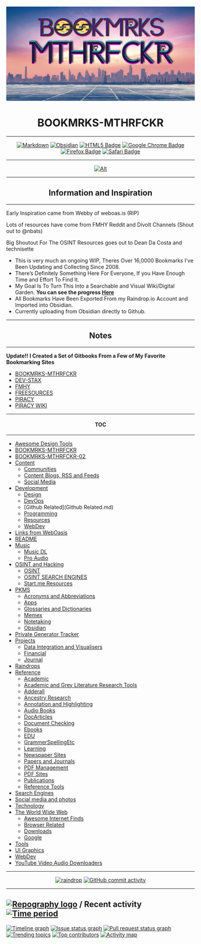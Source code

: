 ![](Pasted%20image%2020221028120944.png)

<h1 align="center">BOOKMRKS-MTHRFCKR</h1>

---

<div align="center">

<a href="">![Markdown](https://img.shields.io/badge/markdown-%23000000.svg?style=for-the-badge&logo=markdown&logoColor=white)</a> <a href="">![Obsidian](https://img.shields.io/badge/Obsidian-%23483699.svg?style=for-the-badge&logo=obsidian&logoColor=white)</a> <a href="">![HTML5 Badge](https://img.shields.io/badge/HTML5-E34F26?logo=html5&logoColor=fff&style=for-the-badge)</a> <a href="">![Google Chrome Badge](https://img.shields.io/badge/Google%20Chrome-4285F4?logo=googlechrome&logoColor=fff&style=for-the-badge)</a> <a href="">![Firefox Badge](https://img.shields.io/badge/Firefox-FF7139?logo=firefox&logoColor=fff&style=for-the-badge)</a> <a href="">![Safari Badge](https://img.shields.io/badge/Safari-000?logo=safari&logoColor=fff&style=for-the-badge)</a>

</div>

---

<div align="center">

<a href="">![Alt](https://repobeats.axiom.co/api/embed/058f67c6e07c9c5a0916dbd17ad34b4909ae5f7a.svg "Repobeats analytics image")</a>

</div>

---

<h2 align="center">Information and Inspiration</h2>

---

Early Inspiration came from Webby of weboas.is (RIP)

Lots of resources have come from FMHY Reddit and Divolt Channels (Shout out to @nbats)

Big Shoutout For The OSINT Resources goes out to Dean Da Costa and technisette

- This is very much an ongoing WIP, Theres Over 16,0000 Bookmarks I’ve Been Updating and Collecting Since 2008.
- There’s Definitely Something Here For Everyone, If you Have Enough Time and Effort To Find It.
- My Goal Is To Turn This Into a Searchable and Visual Wiki/Digital Garden. **You can see the progress [Here](https://mthrfkr.netlify.app/)**
- All Bookmarks Have Been Exported From my Raindrop.io Account and Imported into Obsidian.
- Currently uploading from Obsidian directly to Github.

---

<h2 align="center">Notes</h2>

---

**Update!! I Created a Set of Gitbooks From a Few of My Favorite Bookmarking Sites**

- [BOOKMRKS-MTHRFCKR](https://fckr.gitbook.io/marx/)
- [DEV-STAX](https://fckr.gitbook.io/marx/v/dev-stax/)
- [FMHY](https://fckr.gitbook.io/marx/v/fmhy/)
- [FREESOURCES](https://fckr.gitbook.io/marx/v/freesources/)
- [PIRACY](https://fckr.gitbook.io/marx/v/pircy/)
- [PIRACY WIKI](https://fckr.gitbook.io/marx/v/piracy-wiki/)




---

<h4 align="center">TOC</h4>

---

- [Awesome Design Tools](Awesome%20Design%20Tools.md)
- [BOOKMRKS-MTHRFCKR](BOOKMRKS-MTHRFCKR.md)
- [BOOKMRKS-MTHRFCKR-02](BOOKMRKS-MTHRFCKR-02.md)
- [Content](Content.md)
  - [Communities](Communities.md)
  - [Content Blogs, RSS and Feeds](Content%20Blogs,%20RSS%20and%20Feeds.md)
  - [Social Media](Social%20Media.md)
- [Development](Development.md)
  - [Design](Design.md)
  - [DevOps](DevOps.md)
  - [Github Related](Github Related.md)
  - [Programming](Programming.md)
  - [Resources](Resources.md)
  - [WebDev](WebDev.md)
- [Links from WebOasis](Links%20from%20WebOasis.md)
- [README](README.md)
- [Music](Music.md)
  - [Music DL](Music%20DL.md)
  - [Pro Audio](Pro%20Audio.md)
- [OSINT and Hacking](OSINT%20and%20Hacking.md)
  - [OSINT](OSINT.md)
  - [OSINT SEARCH ENGINES](OSINT%20SEARCH%20ENGINES.md)
  - [Start.me Resources](Start.me%20Resources.md)
- [PKMS](PKMS.md)
  - [Acronyms and Abbreviations](Acronyms%20and%20Abbreviations.md)
  - [Apps](Apps.md)
  - [Glossaries and Dictionaries](Glossaries%20and%20Dictionaries.md)
  - [Memex](Memex.md)
  - [Notetaking](Notetaking.md)
  - [Obsidian](Obsidian.md)
- [Private Generator Tracker](Private%20Generator%20Tracker.md)
- [Projects](Projects.md)
  - [Data Integration and Visualisers](Data%20Integration%20and%20Visualisers.md)
  - [Financial](Financial.md)
  - [Journal](Journal.md)
- [Raindrops](Raindrops.md)
- [Reference](Reference.md)
  - [Academic](Academic.md)
  - [Academic and Grey Literature Research Tools](Academic%20and%20Grey%20Literature%20Research%20Tools.md)
  - [Adderall](Adderall.md)
  - [Ancestry Research](Ancestry%20Research.md)
  - [Annotation and Highlighting](Annotation%20and%20Highlighting.md)
  - [Audio Books](Audio%20Books.md)
  - [DocArticles](DocArticles.md)
  - [Document Checking](Document%20Checking.md)
  - [Ebooks](Ebooks.md)
  - [EDU](EDU.md)
  - [GrammerSpellingEtc](GrammerSpellingEtc.md)
  - [Learning](Learning.md)
  - [Newspaper Sites](Newspaper%20Sites.md)
  - [Papers and Journals](Papers%20and%20Journals.md)
  - [PDF Management](PDF%20Management.md)
  - [PDF Sites](PDF%20Sites.md)
  - [Publications](Publications.md)
  - [Reference Tools](Reference%20Tools.md)
- [Search Engines](Search%20Engines.md)
- [Social media and photos](Social%20media%20and%20photos.md)
- [Technology](Technology.md)
- [The World Wide Web](The%20World%20Wide%20Web.md)
  - [Awesome Internet Finds](Awesome%20Internet%20Finds.md)
  - [Browser Related](Browser%20Related.md)
  - [Downloads](Downloads.md)
  - [Google](Google.md)
- [Tools](Tools.md)
- [UI Graphics](UI%20Graphics.md)
- [WebDev](WebDev.md)
- [YouTube Video  Audio Downloaders](YouTube%20Video%20%20Audio%20Downloaders.md)

---

<div align="center">

<a href="">![raindrop](https://img.shields.io/badge/Raindrop.io-whoisdsmith-blue)</a> <a href="">![GitHub commit activity](https://img.shields.io/github/commit-activity/w/whoisdsmith/BOOKMRKS-MTHRFCKR)</a>

</div>

---

## [![Repography logo](https://images.repography.com/logo.svg)](https://repography.com) / Recent activity [![Time period](https://images.repography.com/28057144/whoisdsmith/BOOKMRKS-MTHRFCKR/recent-activity/830a4a45c6e247eaec363ba774478d52_badge.svg)](https://repography.com)

[![Timeline graph](https://images.repography.com/28057144/whoisdsmith/BOOKMRKS-MTHRFCKR/recent-activity/830a4a45c6e247eaec363ba774478d52_timeline.svg)](https://github.com/whoisdsmith/BOOKMRKS-MTHRFCKR/commits)
[![Issue status graph](https://images.repography.com/28057144/whoisdsmith/BOOKMRKS-MTHRFCKR/recent-activity/830a4a45c6e247eaec363ba774478d52_issues.svg)](https://github.com/whoisdsmith/BOOKMRKS-MTHRFCKR/issues)
[![Pull request status graph](https://images.repography.com/28057144/whoisdsmith/BOOKMRKS-MTHRFCKR/recent-activity/830a4a45c6e247eaec363ba774478d52_prs.svg)](https://github.com/whoisdsmith/BOOKMRKS-MTHRFCKR/pulls)
[![Trending topics](https://images.repography.com/28057144/whoisdsmith/BOOKMRKS-MTHRFCKR/recent-activity/830a4a45c6e247eaec363ba774478d52_words.svg)](https://github.com/whoisdsmith/BOOKMRKS-MTHRFCKR/commits)
[![Top contributors](https://images.repography.com/28057144/whoisdsmith/BOOKMRKS-MTHRFCKR/recent-activity/830a4a45c6e247eaec363ba774478d52_users.svg)](https://github.com/whoisdsmith/BOOKMRKS-MTHRFCKR/graphs/contributors)
[![Activity map](https://images.repography.com/28057144/whoisdsmith/BOOKMRKS-MTHRFCKR/recent-activity/830a4a45c6e247eaec363ba774478d52_map.svg)](https://github.com/whoisdsmith/BOOKMRKS-MTHRFCKR/commits)

